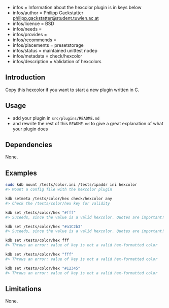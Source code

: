 - infos = Information about the hexcolor plugin is in keys below
- infos/author = Philipp Gackstatter <philipp.gackstatter@student.tuwien.ac.at>
- infos/licence = BSD
- infos/needs =
- infos/provides =
- infos/recommends =
- infos/placements = presetstorage
- infos/status = maintained unittest nodep
- infos/metadata = check/hexcolor
- infos/description = Validation of hexcolors

## Introduction

Copy this hexcolor if you want to start a new
plugin written in C.

## Usage

- add your plugin in `src/plugins/README.md`
- and rewrite the rest of this `README.md` to give a great
  explanation of what your plugin does

## Dependencies

None.

## Examples

```sh
sudo kdb mount /tests/color.ini /tests/ipaddr ini hexcolor
#> Mount a config file with the hexcolor plugin

kdb setmeta /tests/color/hex check/hexcolor any
#> Check the /tests/color/hex key for validity

kdb set /tests/color/hex "#fff"
#> Suceeds, since the value is a valid hexcolor. Quotes are important!

kdb set /tests/color/hex "#a1C2b3"
#> Suceeds, since the value is a valid hexcolor. Quotes are important!

kdb set /tests/color/hex fff
#> Throws an error: value of key is not a valid hex-formatted color

kdb set /tests/color/hex "fff"
#> Throws an error: value of key is not a valid hex-formatted color

kdb set /tests/color/hex "#12345"
#> Throws an error: value of key is not a valid hex-formatted color
```

## Limitations

None.
